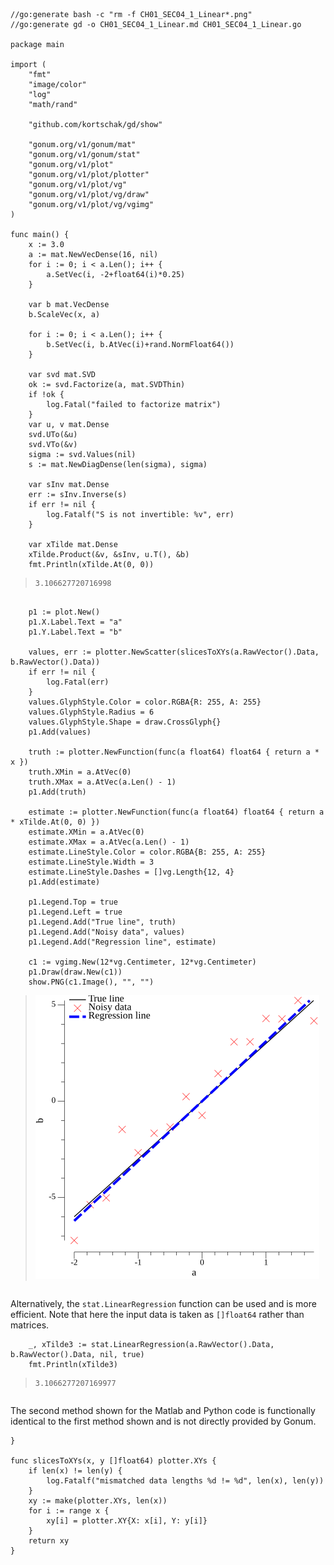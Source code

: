 <!-- Code generated by `gd -o CH01_SEC04_1_Linear.md CH01_SEC04_1_Linear.go`; DO NOT EDIT. -->
```
//go:generate bash -c "rm -f CH01_SEC04_1_Linear*.png"
//go:generate gd -o CH01_SEC04_1_Linear.md CH01_SEC04_1_Linear.go

package main

import (
	"fmt"
	"image/color"
	"log"
	"math/rand"

	"github.com/kortschak/gd/show"

	"gonum.org/v1/gonum/mat"
	"gonum.org/v1/gonum/stat"
	"gonum.org/v1/plot"
	"gonum.org/v1/plot/plotter"
	"gonum.org/v1/plot/vg"
	"gonum.org/v1/plot/vg/draw"
	"gonum.org/v1/plot/vg/vgimg"
)

func main() {
	x := 3.0
	a := mat.NewVecDense(16, nil)
	for i := 0; i < a.Len(); i++ {
		a.SetVec(i, -2+float64(i)*0.25)
	}

	var b mat.VecDense
	b.ScaleVec(x, a)

	for i := 0; i < a.Len(); i++ {
		b.SetVec(i, b.AtVec(i)+rand.NormFloat64())
	}

	var svd mat.SVD
	ok := svd.Factorize(a, mat.SVDThin)
	if !ok {
		log.Fatal("failed to factorize matrix")
	}
	var u, v mat.Dense
	svd.UTo(&u)
	svd.VTo(&v)
	sigma := svd.Values(nil)
	s := mat.NewDiagDense(len(sigma), sigma)

	var sInv mat.Dense
	err := sInv.Inverse(s)
	if err != nil {
		log.Fatalf("S is not invertible: %v", err)
	}

	var xTilde mat.Dense
	xTilde.Product(&v, &sInv, u.T(), &b)
	fmt.Println(xTilde.At(0, 0))
```
> ```stdout
> 3.106627720716998
> ```
```

	p1 := plot.New()
	p1.X.Label.Text = "a"
	p1.Y.Label.Text = "b"

	values, err := plotter.NewScatter(slicesToXYs(a.RawVector().Data, b.RawVector().Data))
	if err != nil {
		log.Fatal(err)
	}
	values.GlyphStyle.Color = color.RGBA{R: 255, A: 255}
	values.GlyphStyle.Radius = 6
	values.GlyphStyle.Shape = draw.CrossGlyph{}
	p1.Add(values)

	truth := plotter.NewFunction(func(a float64) float64 { return a * x })
	truth.XMin = a.AtVec(0)
	truth.XMax = a.AtVec(a.Len() - 1)
	p1.Add(truth)

	estimate := plotter.NewFunction(func(a float64) float64 { return a * xTilde.At(0, 0) })
	estimate.XMin = a.AtVec(0)
	estimate.XMax = a.AtVec(a.Len() - 1)
	estimate.LineStyle.Color = color.RGBA{B: 255, A: 255}
	estimate.LineStyle.Width = 3
	estimate.LineStyle.Dashes = []vg.Length{12, 4}
	p1.Add(estimate)

	p1.Legend.Top = true
	p1.Legend.Left = true
	p1.Legend.Add("True line", truth)
	p1.Legend.Add("Noisy data", values)
	p1.Legend.Add("Regression line", estimate)

	c1 := vgimg.New(12*vg.Centimeter, 12*vg.Centimeter)
	p1.Draw(draw.New(c1))
	show.PNG(c1.Image(), "", "")
```
> ![](CH01_SEC04_1_Linear_92.png)
```

```
Alternatively, the `stat.LinearRegression` function can be used and is more efficient.
Note that here the input data is taken as `[]float64` rather than matrices.
```
	_, xTilde3 := stat.LinearRegression(a.RawVector().Data, b.RawVector().Data, nil, true)
	fmt.Println(xTilde3)
```
> ```stdout
> 3.1066277207169977
> ```
```

```
The second method shown for the Matlab and Python code is functionally identical to
the first method shown and is not directly provided by Gonum.
```
}

func slicesToXYs(x, y []float64) plotter.XYs {
	if len(x) != len(y) {
		log.Fatalf("mismatched data lengths %d != %d", len(x), len(y))
	}
	xy := make(plotter.XYs, len(x))
	for i := range x {
		xy[i] = plotter.XY{X: x[i], Y: y[i]}
	}
	return xy
}
```
